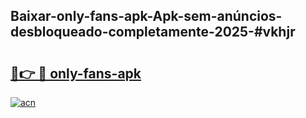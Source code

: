 ## Baixar-only-fans-apk-Apk-sem-anúncios-desbloqueado-completamente-2025-#vkhjr

# <h2><a href="https://ainizakaria.my?title=only-fans-apk&ref=22M">🔗👉 🔴 only-fans-apk</a></h2>

[![acn](https://github.com/user-attachments/assets/0f9c940e-d8b0-45ae-aac7-cd30a18b3e1c)](https://ainizakaria.my?title=only-fans-apk&ref=22M)

